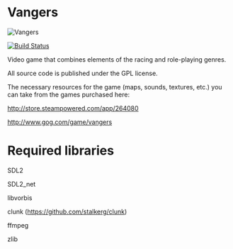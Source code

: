 Vangers
=======

![Vangers](http://cdn.akamai.steamstatic.com/steam/apps/264080/header.jpg?t=1447359431)

[![Build Status](https://travis-ci.org/KranX/Vangers.svg?branch=master)](https://travis-ci.org/KranX/Vangers)


 Video game that combines elements of the racing and role-playing genres.
 
 All source code is published under the GPL license.
 
 The necessary resources for the game (maps, sounds, textures, etc.) you can take from the games purchased here:
 
 http://store.steampowered.com/app/264080
 
 http://www.gog.com/game/vangers

Required libraries
=======
 SDL2

 SDL2_net

 libvorbis

 clunk (https://github.com/stalkerg/clunk)

 ffmpeg
 
 zlib

